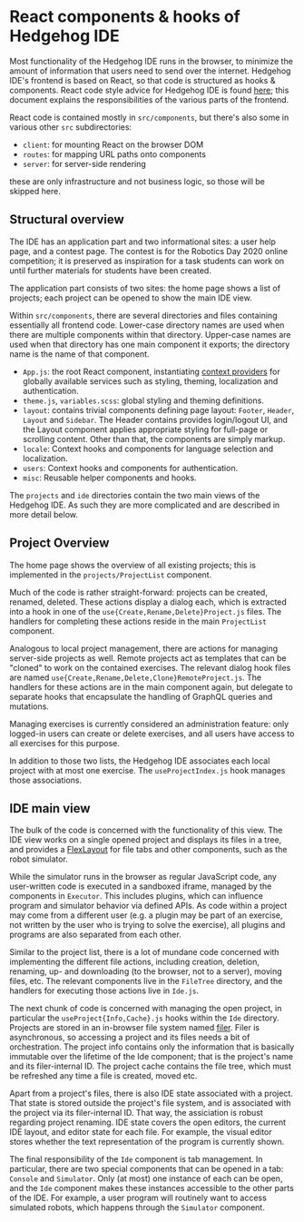 # React components & hooks of Hedgehog IDE

Most functionality of the Hedgehog IDE runs in the browser,
to minimize the amount of information that users need to send over the internet.
Hedgehog IDE's frontend is based on React, so that code is structured as hooks & components.
React code style advice for Hedgehog IDE is found [here](../function-components.md);
this document explains the responsibilities of the various parts of the frontend.

React code is contained mostly in `src/components`, but there's also some in various other `src` subdirectories:

- `client`: for mounting React on the browser DOM
- `routes`: for mapping URL paths onto components
- `server`: for server-side rendering

these are only infrastructure and not business logic, so those will be skipped here.

## Structural overview

The IDE has an application part and two informational sites:
a user help page, and a contest page.
The contest is for the Robotics Day 2020 online competition;
it is preserved as inspiration for a task students can work on until further materials for students have been created.

The application part consists of two sites: the home page shows a list of projects;
each project can be opened to show the main IDE view.

Within `src/components`, there are several directories and files containing essentially all frontend code.
Lower-case directory names are used when there are multiple components within that directory.
Upper-case names are used when that directory has one main component it exports;
the directory name is the name of that component.

- `App.js`:
  the root React component, instantiating [context providers](https://reactjs.org/docs/context.html#contextprovider) for globally available services such as styling, theming, localization and authentication.
- `theme.js`, `variables.scss`:
  global styling and theming definitions.
- `layout`:
  contains trivial components defining page layout: `Footer`, `Header`, `Layout` and `Sidebar`.
  The Header contains provides login/logout UI,
  and the Layout component applies appropriate styling for full-page or scrolling content. Other than that, the components are simply markup.
- `locale`:
  Context hooks and components for language selection and localization.
- `users`:
  Context hooks and components for authentication.
- `misc`:
  Reusable helper components and hooks.

The `projects` and `ide` directories contain the two main views of the Hedgehog IDE.
As such they are more complicated and are described in more detail below.

## Project Overview

The home page shows the overview of all existing projects;
this is implemented in the `projects/ProjectList` component.

Much of the code is rather straight-forward: projects can be created, renamed, deleted.
These actions display a dialog each, which is extracted into a hook in one of the
`use{Create,Rename,Delete}Project.js` files.
The handlers for completing these actions reside in the main `ProjectList` component.

Analogous to local project management, there are actions for managing server-side projects as well.
Remote projects act as templates that can be "cloned" to work on the contained exercises.
The relevant dialog hook files are named `use{Create,Rename,Delete,Clone}RemoteProject.js`.
The handlers for these actions are in the main component again, but delegate to separate hooks
that encapsulate the handling of GraphQL queries and mutations.

Managing exercises is currently considered an administration feature:
only logged-in users can create or delete exercises, and all users have access to all exercises for this purpose.

In addition to those two lists, the Hedgehog IDE associates each local project with at most one exercise.
The `useProjectIndex.js` hook manages those associations.

## IDE main view

The bulk of the code is concerned with the functionality of this view.
The IDE view works on a single opened project and displays its files in a tree,
and provides a [FlexLayout](https://github.com/caplin/FlexLayout/) for file tabs and other components,
such as the robot simulator.

While the simulator runs in the browser as regular JavaScript code,
any user-written code is executed in a sandboxed iframe, managed by the components in `Executor`.
This includes plugins, which can influence program and simulator behavior via defined APIs.
As code within a project may come from a different user
(e.g. a plugin may be part of an exercise, not written by the user who is trying to solve the exercise),
all plugins and programs are also separated from each other.

Similar to the project list, there is a lot of mundane code concerned with implementing the different
file actions,
including creation, deletion, renaming, up- and downloading (to the browser, not to a server), moving files, etc.
The relevant components live in the `FileTree` directory,
and the handlers for executing those actions live in `Ide.js`.

The next chunk of code is concerned with managing the open project,
in particular the `useProject{Info,Cache}.js` hooks within the `Ide` directory.
Projects are stored in an in-browser file system named [filer](https://github.com/filerjs/filer).
Filer is asynchronous, so accessing a project and its files needs a bit of orchestration.
The project info contains only the information that is basically immutable
over the lifetime of the Ide component; that is the project's name and its filer-internal ID.
The project cache contains the file tree, which must be refreshed any time a file is created, moved etc.

Apart from a project's files, there is also IDE state associated with a project.
That state is stored outside the project's file system, and is associated with the project
via its filer-internal ID.
That way, the assiciation is robust regarding project renaming.
IDE state covers the open editors, the current IDE layout, and editor state for each file.
For example, the visual editor stores whether the text representation of the program is currently shown.

The final responsibility of the `Ide` component is tab management.
In particular, there are two special components that can be opened in a tab:
`Console` and `Simulator`.
Only (at most) one instance of each can be open,
and the `Ide` component makes these instances accessible to the other parts of the IDE.
For example, a user program will routinely want to access simulated robots,
which happens through the `Simulator` component.
